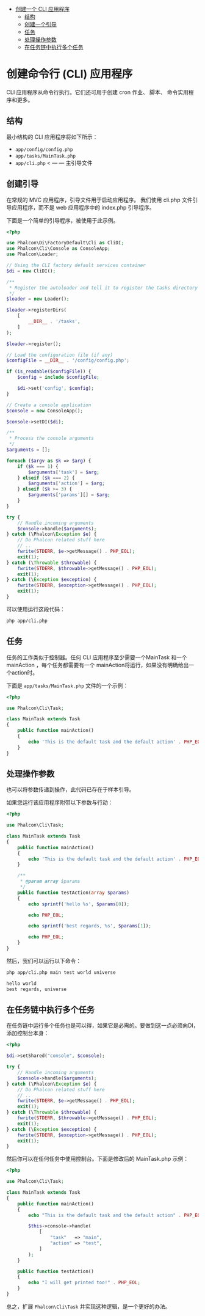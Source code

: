 <div class='article-menu'>
  <ul>
    <li>
      <a href="#creating-cli-application">创建一个 CLI 应用程序</a> <ul>
        <li>
          <a href="#structure">结构</a>
        </li>
        <li>
          <a href="#creating-bootstrap">创建一个引导</a>
        </li>
        <li>
          <a href="#tasks">任务</a>
        </li>
        <li>
          <a href="#processing-action-parameters">处理操作参数</a>
        </li>
        <li>
          <a href="#running-tasks-chain">在任务链中执行多个任务</a>
        </li>
      </ul>
    </li>
  </ul>
</div>

<a name='creating-cli-application'></a>

# 创建命令行 (CLI) 应用程序

CLI 应用程序从命令行执行。它们还可用于创建 cron 作业、 脚本、 命令实用程序和更多。

<a name='structure'></a>

## 结构

最小结构的 CLI 应用程序将如下所示︰

- `app/config/config.php`
- `app/tasks/MainTask.php`
- `app/cli.php` < — — 主引导文件

<a name='creating-bootstrap'></a>

## 创建引导

在常规的 MVC 应用程序，引导文件用于启动应用程序。 我们使用 cli.php 文件引导应用程序，而不是 web 应用程序中的 index.php 引导程序。

下面是一个简单的引导程序，被使用于此示例。

```php
<?php

use Phalcon\Di\FactoryDefault\Cli as CliDI;
use Phalcon\Cli\Console as ConsoleApp;
use Phalcon\Loader;

// Using the CLI factory default services container
$di = new CliDI();

/**
 * Register the autoloader and tell it to register the tasks directory
 */
$loader = new Loader();

$loader->registerDirs(
    [
        __DIR__ . '/tasks',
    ]
);

$loader->register();

// Load the configuration file (if any)
$configFile = __DIR__ . '/config/config.php';

if (is_readable($configFile)) {
    $config = include $configFile;

    $di->set('config', $config);
}

// Create a console application
$console = new ConsoleApp();

$console->setDI($di);

/**
 * Process the console arguments
 */
$arguments = [];

foreach ($argv as $k => $arg) {
    if ($k === 1) {
        $arguments['task'] = $arg;
    } elseif ($k === 2) {
        $arguments['action'] = $arg;
    } elseif ($k >= 3) {
        $arguments['params'][] = $arg;
    }
}

try {
    // Handle incoming arguments
    $console->handle($arguments);
} catch (\Phalcon\Exception $e) {
    // Do Phalcon related stuff here
    // ..
    fwrite(STDERR, $e->getMessage() . PHP_EOL);
    exit(1);
} catch (\Throwable $throwable) {
    fwrite(STDERR, $throwable->getMessage() . PHP_EOL);
    exit(1);
} catch (\Exception $exception) {
    fwrite(STDERR, $exception->getMessage() . PHP_EOL);
    exit(1);
}
```

可以使用运行这段代码︰

```bash
php app/cli.php
```

<a name='tasks'></a>

## 任务

任务的工作类似于控制器。任何 CLI 应用程序至少需要一个MainTask 和一个 mainAction ，每个任务都需要有一个 mainAction将运行，如果没有明确给出一个action时。

下面是 `app/tasks/MainTask.php` 文件的一个示例︰

```php
<?php

use Phalcon\Cli\Task;

class MainTask extends Task
{
    public function mainAction()
    {
        echo 'This is the default task and the default action' . PHP_EOL;
    }
}
```

<a name='processing-action-parameters'></a>

## 处理操作参数

也可以将参数传递到操作，此代码已存在于样本引导。

如果您运行该应用程序附带以下参数与行动︰

```php
<?php

use Phalcon\Cli\Task;

class MainTask extends Task
{
    public function mainAction()
    {
        echo 'This is the default task and the default action' . PHP_EOL;
    }

    /**
     * @param array $params
     */
    public function testAction(array $params)
    {
        echo sprintf('hello %s', $params[0]);

        echo PHP_EOL;

        echo sprintf('best regards, %s', $params[1]);

        echo PHP_EOL;
    }
}
```

然后，我们可以运行以下命令︰

```bash
php app/cli.php main test world universe

hello world
best regards, universe
```

<a name='running-tasks-chain'></a>

## 在任务链中执行多个任务

在任务链中运行多个任务也是可以得，如果它是必需的。要做到这一点必须向DI，添加控制台本身︰

```php
<?php

$di->setShared("console", $console);

try {
    // Handle incoming arguments
    $console->handle($arguments);
} catch (\Phalcon\Exception $e) {
    // Do Phalcon related stuff here
    // ..
    fwrite(STDERR, $e->getMessage() . PHP_EOL);
    exit(1);
} catch (\Throwable $throwable) {
    fwrite(STDERR, $throwable->getMessage() . PHP_EOL);
    exit(1);
} catch (\Exception $exception) {
    fwrite(STDERR, $exception->getMessage() . PHP_EOL);
    exit(1);
}
```

然后你可以在任何任务中使用控制台。下面是修改后的 MainTask.php 示例︰

```php
<?php

use Phalcon\Cli\Task;

class MainTask extends Task
{
    public function mainAction()
    {
        echo "This is the default task and the default action" . PHP_EOL;

        $this->console->handle(
            [
                "task"   => "main",
                "action" => "test",
            ]
        );
    }

    public function testAction()
    {
        echo "I will get printed too!" . PHP_EOL;
    }
}
```

总之，扩展 `Phalcon\Cli\Task` 并实现这种逻辑，是一个更好的办法。